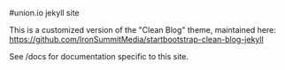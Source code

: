 #union.io jekyll site

This is a customized version of the "Clean Blog" theme, maintained here: https://github.com/IronSummitMedia/startbootstrap-clean-blog-jekyll

See /docs for documentation specific to this site.

